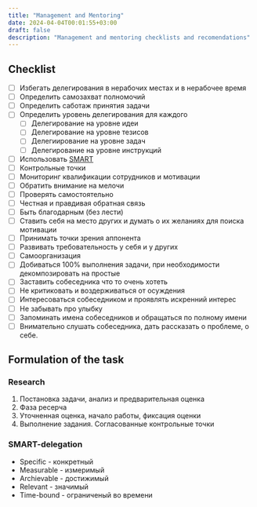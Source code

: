 ```yaml
---
title: "Management and Mentoring"
date: 2024-04-04T00:01:55+03:00
draft: false
description: "Management and mentoring checklists and recomendations"
---
```


## Checklist

- [ ] Избегать делегирования в нерабочих местах и в нерабочее время
- [ ] Определить самозахват полномочий
- [ ] Определить саботаж принятия задачи
- [ ] Определить уровень делегирования для каждого
    - [ ] Делегирование на уровне идеи
    - [ ] Делегирование на уровне тезисов
    - [ ] Делегиирование на уровне задач
    - [ ] Делегирование на уровне инструкций
- [ ] Использовать [SMART](#smart-delegation)
- [ ] Контрольные точки
- [ ] Мониторинг квалификации сотрудников и мотивации
- [ ] Обратить внимание на мелочи
- [ ] Проверять самостоятельно
- [ ] Честная и правдивая обратная связь
- [ ] Быть благодарным (без лести)
- [ ] Ставить себя на место других и думать о их желаниях для поиска мотивации
- [ ] Принимать точки зрения аппонента
- [ ] Развивать требовательность у себя и у других
- [ ] Самоорганизация
- [ ] Добиваться 100% выполнения задачи, при необходимости декомпозировать на простые
- [ ] Заставить собеседника что то очень хотеть
- [ ] Не критиковать и воздерживаться от осуждения
- [ ] Интересоваться собеседником и проявлять искренний интерес
- [ ] Не забывать про улыбку
- [ ] Запоминать имена собеседников и обращаться по полному имени
- [ ] Внимательно слушать собеседника, дать рассказать о проблеме, о себе.

## Formulation of the task

### Research

1. Постановка задачи, анализ и предварительная оценка
2. Фаза ресерча
3. Уточненная оценка, начало работы, фиксация оценки
4. Выполнение задания. Согласованные контрольные точки

### SMART-delegation

* Specific - конкретный
* Measurable - измеримый
* Archievable - достижимый
* Relevant - значимый
* Time-bound - ограниченый во времени